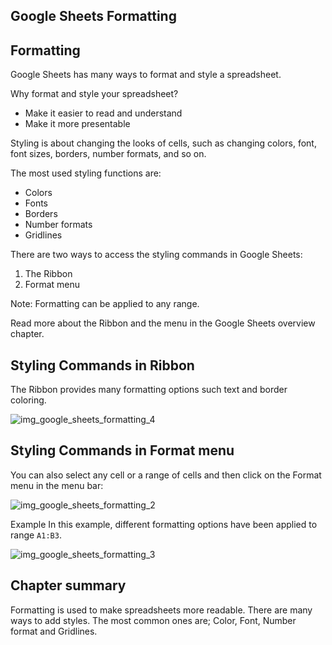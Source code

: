 Google Sheets Formatting
---

Formatting
---
Google Sheets has many ways to format and style a spreadsheet.

Why format and style your spreadsheet?

- Make it easier to read and understand
- Make it more presentable

Styling is about changing the looks of cells, such as changing colors, font, font sizes, borders, number formats, and so on.

The most used styling functions are:

* Colors
* Fonts
* Borders
* Number formats
* Gridlines


There are two ways to access the styling commands in Google Sheets:

1. The Ribbon
2. Format menu


Note: Formatting can be applied to any range.



Read more about the Ribbon and the menu in the Google Sheets overview chapter.

Styling Commands in Ribbon
---
The Ribbon provides many formatting options such text and border coloring.

![img_google_sheets_formatting_4](https://user-images.githubusercontent.com/47166768/191985794-a70b182b-4d8b-441f-acdb-7a56d0c493d3.png)


Styling Commands in Format menu
---
You can also select any cell or a range of cells and then click on the Format menu in the menu bar:

![img_google_sheets_formatting_2](https://user-images.githubusercontent.com/47166768/191985887-0380dd55-cb67-40c4-8687-756be6e56598.png)

Example
In this example, different formatting options have been applied to range `A1:B3`.

![img_google_sheets_formatting_3](https://user-images.githubusercontent.com/47166768/191985962-b4703187-157c-4d4b-9120-499aa0a4e1ff.png)

Chapter summary
---
Formatting is used to make spreadsheets more readable. There are many ways to add styles. The most common ones are; Color, Font, Number format and Gridlines.

